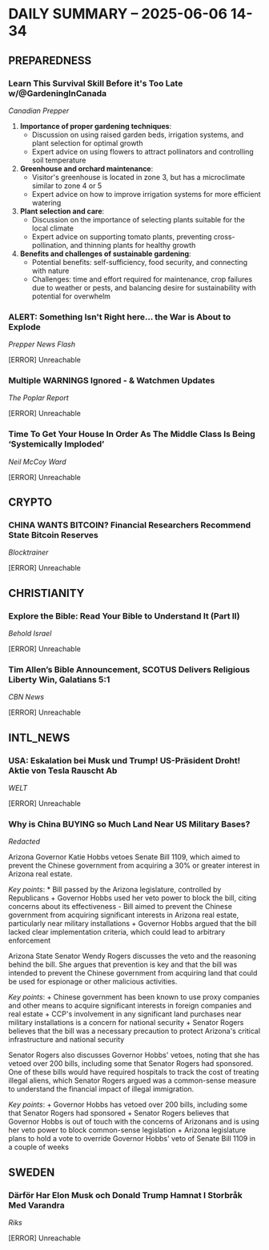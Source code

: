 # DAILY SUMMARY – 2025-06-06 14-34

## PREPAREDNESS

### Learn This Survival Skill Before it's Too Late w/@GardeningInCanada

*Canadian Prepper*

1. **Importance of proper gardening techniques**:
	* Discussion on using raised garden beds, irrigation systems, and plant selection for optimal growth
	* Expert advice on using flowers to attract pollinators and controlling soil temperature
2. **Greenhouse and orchard maintenance**:
	* Visitor's greenhouse is located in zone 3, but has a microclimate similar to zone 4 or 5
	* Expert advice on how to improve irrigation systems for more efficient watering
3. **Plant selection and care**:
	* Discussion on the importance of selecting plants suitable for the local climate
	* Expert advice on supporting tomato plants, preventing cross-pollination, and thinning plants for healthy growth
4. **Benefits and challenges of sustainable gardening**:
	* Potential benefits: self-sufficiency, food security, and connecting with nature
	* Challenges: time and effort required for maintenance, crop failures due to weather or pests, and balancing desire for sustainability with potential for overwhelm

### ALERT: Something Isn't Right here... the War is About to Explode

*Prepper News Flash*

[ERROR] Unreachable

### Multiple WARNINGS Ignored - & Watchmen Updates

*The Poplar Report*

[ERROR] Unreachable

### Time To Get Your House In Order As The Middle Class Is Being ‘Systemically Imploded’

*Neil McCoy Ward*

[ERROR] Unreachable

## CRYPTO

### CHINA WANTS BITCOIN? Financial Researchers Recommend State Bitcoin Reserves

*Blocktrainer*

[ERROR] Unreachable

## CHRISTIANITY

### Explore the Bible: Read Your Bible to Understand It (Part II)

*Behold Israel*

[ERROR] Unreachable

### Tim Allen’s Bible Announcement, SCOTUS Delivers Religious Liberty Win, Galatians 5:1

*CBN News*

[ERROR] Unreachable

## INTL_NEWS

### USA: Eskalation bei Musk und Trump! US-Präsident Droht! Aktie von Tesla Rauscht Ab

*WELT*

[ERROR] Unreachable

### Why is China BUYING so Much Land Near US Military Bases?

*Redacted*

Arizona Governor Katie Hobbs vetoes Senate Bill 1109, which aimed to prevent the Chinese government from acquiring a 30% or greater interest in Arizona real estate.

*Key points*:
	* Bill passed by the Arizona legislature, controlled by Republicans
	+ Governor Hobbs used her veto power to block the bill, citing concerns about its effectiveness
	- Bill aimed to prevent the Chinese government from acquiring significant interests in Arizona real estate, particularly near military installations
	+ Governor Hobbs argued that the bill lacked clear implementation criteria, which could lead to arbitrary enforcement

Arizona State Senator Wendy Rogers discusses the veto and the reasoning behind the bill. She argues that prevention is key and that the bill was intended to prevent the Chinese government from acquiring land that could be used for espionage or other malicious activities.

*Key points*:
	+ Chinese government has been known to use proxy companies and other means to acquire significant interests in foreign companies and real estate
	+ CCP's involvement in any significant land purchases near military installations is a concern for national security
	+ Senator Rogers believes that the bill was a necessary precaution to protect Arizona's critical infrastructure and national security

Senator Rogers also discusses Governor Hobbs' vetoes, noting that she has vetoed over 200 bills, including some that Senator Rogers had sponsored. One of these bills would have required hospitals to track the cost of treating illegal aliens, which Senator Rogers argued was a common-sense measure to understand the financial impact of illegal immigration.

*Key points*:
	+ Governor Hobbs has vetoed over 200 bills, including some that Senator Rogers had sponsored
	+ Senator Rogers believes that Governor Hobbs is out of touch with the concerns of Arizonans and is using her veto power to block common-sense legislation
	+ Arizona legislature plans to hold a vote to override Governor Hobbs' veto of Senate Bill 1109 in a couple of weeks

## SWEDEN

### Därför Har Elon Musk och Donald Trump Hamnat I Storbråk Med Varandra

*Riks*

[ERROR] Unreachable